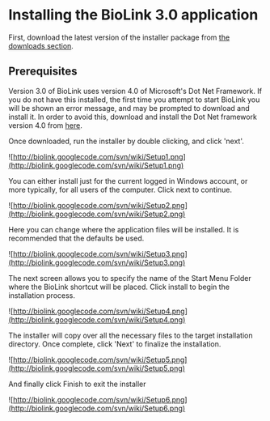 # Installing the BioLink 3.0 application #

First, download the latest version of the installer package from [the downloads section](http://code.google.com/p/biolink/downloads/list).

## Prerequisites ##

Version 3.0 of BioLink uses version 4.0 of Microsoft's Dot Net Framework. If you do not have this installed, the first time you attempt to start BioLink you will be shown an error message, and may be prompted to download and install it. In order to avoid this, download and install the Dot Net framework version 4.0 from [here](http://www.microsoft.com/download/en/details.aspx?id=17718).

Once downloaded, run the installer by double clicking, and click 'next'.

![http://biolink.googlecode.com/svn/wiki/Setup1.png](http://biolink.googlecode.com/svn/wiki/Setup1.png)

You can either install just for the current logged in Windows account, or more typically, for all users of the computer. Click next to continue.

![http://biolink.googlecode.com/svn/wiki/Setup2.png](http://biolink.googlecode.com/svn/wiki/Setup2.png)

Here you can change where the application files will be installed. It is recommended that the defaults be used.

![http://biolink.googlecode.com/svn/wiki/Setup3.png](http://biolink.googlecode.com/svn/wiki/Setup3.png)

The next screen allows you to specify the name of the Start Menu Folder where the BioLink shortcut will be placed. Click install to begin the installation process.

![http://biolink.googlecode.com/svn/wiki/Setup4.png](http://biolink.googlecode.com/svn/wiki/Setup4.png)

The installer will copy over all the necessary files to the target installation directory. Once complete, click 'Next' to finalize the installation.

![http://biolink.googlecode.com/svn/wiki/Setup5.png](http://biolink.googlecode.com/svn/wiki/Setup5.png)

And finally click Finish to exit the installer

![http://biolink.googlecode.com/svn/wiki/Setup6.png](http://biolink.googlecode.com/svn/wiki/Setup6.png)
